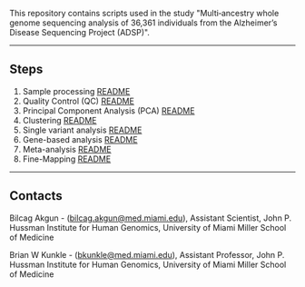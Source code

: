 This repository contains scripts used in the study "Multi‐ancestry whole genome sequencing analysis of 36,361 individuals from the Alzheimer’s Disease Sequencing Project (ADSP)".

---

## Steps
1. Sample processing [README](scripts/1_Sample_processing/README.md)
2. Quality Control (QC) [README](scripts/2_Quality_control/README.md)
3. Principal Component Analysis (PCA) [README](scripts/3_PCA/README.md)
4. Clustering [README](scripts/4_Clustering/README.md)
5. Single variant analysis [README](scripts/5_Single_variant_analysis/README.md)
6. Gene-based analysis [README](scripts/6_Gene-based_analysis/README.md)
7. Meta-analysis [README](scripts/7_Meta-analysis/README.md)
8. Fine-Mapping [README](scripts/8_Fine-mapping/README.md)

---

## Contacts

Bilcag Akgun - (<bilcag.akgun@med.miami.edu>), Assistant Scientist, John P. Hussman Institute for Human Genomics, University of Miami Miller School of Medicine

Brian W Kunkle - (<bkunkle@med.miami.edu>), Assistant Professor, John P. Hussman Institute for Human Genomics, University of Miami Miller School of Medicine

